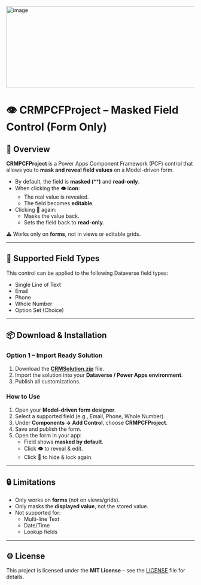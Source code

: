 <img width="1205" height="218" alt="image" src="https://github.com/user-attachments/assets/c0915bc6-1fb5-4ddc-9072-ff85c9733dbc" />

# 👁️ CRMPCFProject – Masked Field Control (Form Only)

## 📌 Overview

**CRMPCFProject** is a Power Apps Component Framework (PCF) control that allows you to **mask and reveal field values** on a Model-driven form.

- By default, the field is **masked (******)** and **read-only**.
- When clicking the **👁️ icon**:
  - The real value is revealed.
  - The field becomes **editable**.
- Clicking **🙈** again:
  - Masks the value back.
  - Sets the field back to **read-only**.

⚠️ Works only on **forms**, not in views or editable grids.

---

## 🎯 Supported Field Types

This control can be applied to the following Dataverse field types:

- Single Line of Text  
- Email  
- Phone  
- Whole Number  
- Option Set (Choice)  

---

## 📦 Download & Installation

### Option 1 – Import Ready Solution

1. Download the **[CRMSolution.zip](#)** file.  
2. Import the solution into your **Dataverse / Power Apps environment**.  
3. Publish all customizations.

### How to Use

1. Open your **Model-driven form designer**.  
2. Select a supported field (e.g., Email, Phone, Whole Number).  
3. Under **Components → Add Control**, choose **CRMPCFProject**.  
4. Save and publish the form.  
5. Open the form in your app:
   - Field shows **masked by default**.  
   - Click **👁️** to reveal & edit.  
   - Click **🙈** to hide & lock again.  

---

## 🔒 Limitations

- Only works on **forms** (not on views/grids).  
- Only masks the **displayed value**, not the stored value.  
- Not supported for:
  - Multi-line Text  
  - Date/Time  
  - Lookup fields  

---

## ⚙️ License

This project is licensed under the **MIT License** – see the [LICENSE](LICENSE) file for details.
